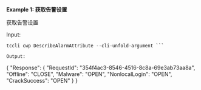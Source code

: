 **Example 1: 获取告警设置**

获取告警设置

Input: 

```
tccli cwp DescribeAlarmAttribute --cli-unfold-argument ```

Output: 
```
{
    "Response": {
        "RequestId": "354f4ac3-8546-4516-8c8a-69e3ab73aa8a",
        "Offline": "CLOSE",
        "Malware": "OPEN",
        "NonlocalLogin": "OPEN",
        "CrackSuccess": "OPEN"
    }
}
```

